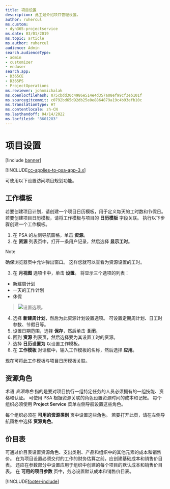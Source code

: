 ```yaml
---
title: 项目设置
description: 此主题介绍项目管理设置。
author: ruhercul
ms.custom:
- dyn365-projectservice
ms.date: 03/01/2019
ms.topic: article
ms.author: ruhercul
audience: Admin
search.audienceType:
- admin
- customizer
- enduser
search.app:
- D365CE
- D365PS
- ProjectOperations
ms.reviewer: johnmichalak
ms.openlocfilehash: 075cbdd30c4986e514e4d357a08ef99cf3eb101f
ms.sourcegitcommit: c0792bd65d92db25e0e8864879a19c4b93efb10c
ms.translationtype: HT
ms.contentlocale: zh-CN
ms.lasthandoff: 04/14/2022
ms.locfileid: "8601283"
---
```

# <a name="project-settings"></a>项目设置

[!include [banner](../includes/psa-now-project-operations.md)]

[!INCLUDE[cc-applies-to-psa-app-3.x](../includes/cc-applies-to-psa-app-3x.md)]

可使用以下设置访问项目规划功能。

## <a name="work-template"></a>工作模板

若要创建项目计划，请创建一个项目日历模板，用于定义每天的工时数和节假日。 若要创建项目日历模板，请将工作模板与项目的 **日历模板** 字段关联。 执行以下步骤创建一个工作模板。

1. 在 PSA 的左侧导航窗格，单击 **资源**。 
2. 在 **资源** 列表页中，打开一条用户记录，然后选择 **显示工时**。

  > [!NOTE]
  > 确保浏览器页中允许弹出窗口。 这样您就可以查看为资源设置的工时。
  
3. 在 **月视图** 选项卡中，单击 **设置**。 将显示三个选项的列表： 

  - 新建周计划
  - 一天的工作计划
  - 休假

> ![设置选项。](media/project-13.png)

4. 选择 **新建周计划**，然后为此资源计划设置选项。 可设置定期周计划、日工时参数、节假日等。
5. 设置日期范围，选择 **保存**，然后单击 **关闭**。 
6. 回到 **资源** 列表页，然后选择要为其设置工时的资源。 
7. 选择 **日历设置为** 以设置工作模板。 
8. 在 **工作模板** 对话框中，输入工作模板的名称，然后选择 **应用**。 

现在可将此工作模板与项目日历模板关联。

## <a name="resource-roles"></a>资源角色

术语 *资源角色* 指的是要对项目执行一组特定任务的人员必须拥有的一组技能、资格和认证。 可使用 PSA 根据资源关联的角色设置资源时间的成本和记帐。 每个组织必须使用 **Project Service** 菜单左侧导航设置这些角色。

每个组织必须在 **可用的资源类别** 页中设置这些角色。 若要打开此页，请在左侧导航窗格中选择 **资源角色**。

## <a name="price-lists"></a>价目表

可通过价目表设置资源角色、支出类别、产品和组织中的其他元素的成本和销售价。 在为项目设置必须交付的工作的财务估算之前，应创建基础成本和销售价目表。 还应在参数部分中设置应用于组织中创建的每个项目的默认成本和销售价目表。 在 **可用的项目参数** 页中，务必设置默认成本和销售价目表。


[!INCLUDE[footer-include](../includes/footer-banner.md)]
